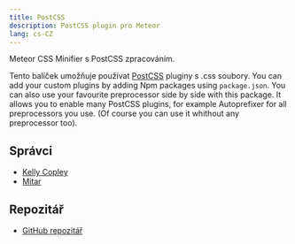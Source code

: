 ```yaml
---
title: PostCSS
description: PostCSS plugin pro Meteor
lang: cs-CZ
---
```


Meteor CSS Minifier s PostCSS zpracováním.

Tento balíček umožňuje používat [PostCSS](https://github.com/postcss/postcss) pluginy s .css soubory. You can add your custom plugins by adding Npm packages using `package.json`. You can also use your favourite preprocessor side by side with this package. It allows you to enable many PostCSS plugins, for example Autoprefixer for all preprocessors you use. (Of course you can use it whithout any preprocessor too).

## Správci
* [Kelly Copley](https://github.com/sponsors/copleykj/)
* [Mitar](https://github.com/sponsors/mitar)

## Repozitář
* [GitHub repozitář](https://github.com/Meteor-Community-Packages/meteor-postcss)

